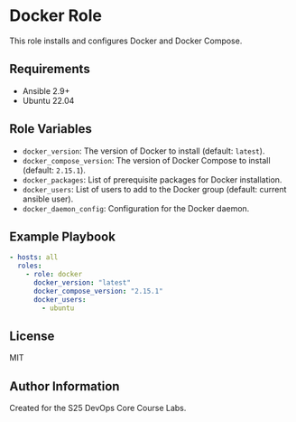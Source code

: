 # Docker Role

This role installs and configures Docker and Docker Compose.

## Requirements

- Ansible 2.9+
- Ubuntu 22.04

## Role Variables

- `docker_version`: The version of Docker to install (default: `latest`).
- `docker_compose_version`: The version of Docker Compose to install (default: `2.15.1`).
- `docker_packages`: List of prerequisite packages for Docker installation.
- `docker_users`: List of users to add to the Docker group (default: current ansible user).
- `docker_daemon_config`: Configuration for the Docker daemon.

## Example Playbook

```yaml
- hosts: all
  roles:
    - role: docker
      docker_version: "latest"
      docker_compose_version: "2.15.1"
      docker_users:
        - ubuntu
```

## License

MIT

## Author Information

Created for the S25 DevOps Core Course Labs. 